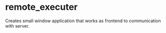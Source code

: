 # remote_executer
Creates small window application that works as frontend to communication with server.

